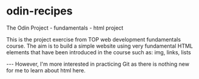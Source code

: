 # odin-recipes
The Odin Project - fundamentals - html project

This is the project exercise from TOP web development fundamentals course. The aim is to build a simple website using very fundamental HTML elements that have been introduced in the course such as: img, links, lists

--- However, I'm more interested in practicing Git as there is nothing new for me to learn about html here.
